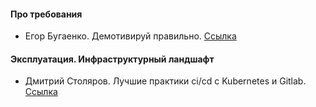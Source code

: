 #### Про требования 
- Егор Бугаенко. Демотивируй правильно. [Ссылка](https://www.youtube.com/watch?v=w3yJUtgr-yA&ab_channel=ManagementChannel)


#### Эксплуатация. Инфраструктурный ландшафт
- Дмитрий Столяров. Лучшие практики ci/cd с Kubernetes и Gitlab. [Ссылка](https://www.youtube.com/watch?v=U7Zo_e28aQA&ab_channel=HighLoadChannel)